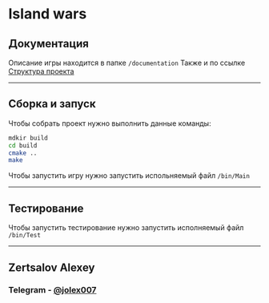 # Island wars

## Документация

Описание игры находится в папке ```/documentation```
Также и по ссылке [Структура проекта](https://app.lucidchart.com/documents/view/4af8ea9d-59a8-48aa-8984-bf3704c6fd11)

-----

## Сборка и запуск

Чтобы собрать проект нужно выполнить данные команды:

```bash
mdkir build
cd build
cmake ..
make
```

Чтобы запустить игру нужно запустить испольняемый файл ```/bin/Main```

-----

## Тестирование

Чтобы запустить тестирование нужно запустить исполняемый файл ```/bin/Test```

-----

## Zertsalov Alexey
### Telegram - [@jolex007](https://t.me/jolex007)